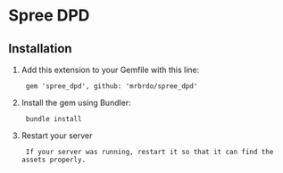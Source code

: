 # Spree DPD

## Installation

1. Add this extension to your Gemfile with this line:
        
        gem 'spree_dpd', github: 'mrbrdo/spree_dpd'

2. Install the gem using Bundler:

        bundle install

3. Restart your server

        If your server was running, restart it so that it can find the assets properly.
